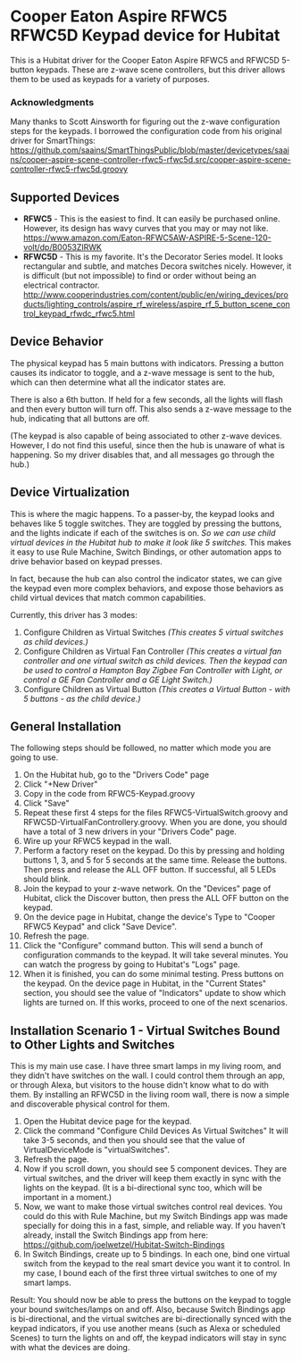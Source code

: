 # Cooper Eaton Aspire RFWC5 RFWC5D Keypad device for Hubitat

This is a Hubitat driver for the Cooper Eaton Aspire RFWC5 and RFWC5D 5-button keypads.  These are z-wave scene controllers, but this driver allows them to be used as keypads for a variety of purposes.

### Acknowledgments
Many thanks to Scott Ainsworth for figuring out the z-wave configuration steps for the keypads.  I borrowed the configuration code from his original driver for SmartThings:  https://github.com/saains/SmartThingsPublic/blob/master/devicetypes/saains/cooper-aspire-scene-controller-rfwc5-rfwc5d.src/cooper-aspire-scene-controller-rfwc5-rfwc5d.groovy

## Supported Devices
- **RFWC5** - This is the easiest to find.  It can easily be purchased online.  However, its design has wavy curves that you may or may not like.  https://www.amazon.com/Eaton-RFWC5AW-ASPIRE-5-Scene-120-volt/dp/B0053ZIRWK
- **RFWC5D** - This is my favorite.  It's the Decorator Series model.  It looks rectangular and subtle, and matches Decora switches nicely.  However, it is difficult (but not impossible) to find or order without being an electrical contractor. http://www.cooperindustries.com/content/public/en/wiring_devices/products/lighting_controls/aspire_rf_wireless/aspire_rf_5_button_scene_control_keypad_rfwdc_rfwc5.html

## Device Behavior
The physical keypad has 5 main buttons with indicators.  Pressing a button causes its indicator to toggle, and a z-wave message is sent to the hub, which can then determine what all the indicator states are.

There is also a 6th button.  If held for a few seconds, all the lights will flash and then every button will turn off.  This also sends a z-wave message to the hub, indicating that all buttons are off.

(The keypad is also capable of being associated to other z-wave devices.  However, I do not find this useful, since then the hub is unaware of what is happening.  So my driver disables that, and all messages go through the hub.)

## Device Virtualization
This is where the magic happens.  To a passer-by, the keypad looks and behaves like 5 toggle switches.  They are toggled by pressing the buttons, and the lights indicate if each of the switches is on.  *So we can use child virtual devices in the Hubitat hub to make it look like 5 switches.*  This makes it easy to use Rule Machine, Switch Bindings, or other automation apps to drive behavior based on keypad presses.

In fact, because the hub can also control the indicator states, we can give the keypad even more complex behaviors, and expose those behaviors as child virtual devices that match common capabilities.

Currently, this driver has 3 modes:
1. Configure Children as Virtual Switches *(This creates 5 virtual switches as child devices.)*
2. Configure Children as Virtual Fan Controller *(This creates a virtual fan controller and one virtual switch as child devices.  Then the keypad can be used to control a Hampton Bay Zigbee Fan Controller with Light, or control a GE Fan Controller and a GE Light Switch.)*
3. Configure Children as Virtual Button *(This creates a Virtual Button - with 5 buttons - as the child device.)*

## General Installation
The following steps should be followed, no matter which mode you are going to use.
1. On the Hubitat hub, go to the "Drivers Code" page
2. Click "+New Driver"
3. Copy in the code from RFWC5-Keypad.groovy
4. Click "Save"
5. Repeat these first 4 steps for the files RFWC5-VirtualSwitch.groovy and RFWC5D-VirtualFanControllery.groovy.  When you are done, you should have a total of 3 new drivers in your "Drivers Code" page.
6. Wire up your RFWC5 keypad in the wall.
7. Perform a factory reset on the keypad.  Do this by pressing and holding buttons 1, 3, and 5 for 5 seconds at the same time.  Release the buttons.  Then press and release the ALL OFF button.  If successful, all 5 LEDs should blink.
8. Join the keypad to your z-wave network.  On the "Devices" page of Hubitat, click the Discover button, then press the ALL OFF button on the keypad.
9. On the device page in Hubitat, change the device's Type to "Cooper RFWC5 Keypad" and click "Save Device".
10. Refresh the page.
11. Click the "Configure" command button.  This will send a bunch of configuration commands to the keypad.  It will take several minutes.  You can watch the progress by going to Hubitat's "Logs" page.
12. When it is finished, you can do some minimal testing.  Press buttons on the keypad.  On the device page in Hubitat, in the "Current States" section, you should see the value of "Indicators" update to show which lights are turned on.  If this works, proceed to one of the next scenarios.

## Installation Scenario 1 - Virtual Switches Bound to Other Lights and Switches
This is my main use case.  I have three smart lamps in my living room, and they didn't have switches on the wall.  I could control them through an app, or through Alexa, but visitors to the house didn't know what to do with them.  By installing an RFWC5D in the living room wall, there is now a simple and discoverable physical control for them.

1. Open the Hubitat device page for the keypad.
2. Click the command "Configure Child Devices As Virtual Switches"  It will take 3-5 seconds, and then you should see that the value of VirtualDeviceMode is "virtualSwitches".
3. Refresh the page.
4. Now if you scroll down, you should see 5 component devices.  They are virtual switches, and the driver will keep them exactly in sync with the lights on the keypad.  (It is a bi-directional sync too, which will be important in a moment.)
5. Now, we want to make those virtual switches control real devices.  You could do this with Rule Machine, but my Switch Bindings app was made specially for doing this in a fast, simple, and reliable way.  If you haven't already, install the Switch Bindings app from here:  https://github.com/joelwetzel/Hubitat-Switch-Bindings
6. In Switch Bindings, create up to 5 bindings.  In each one, bind one virtual switch from the keypad to the real smart device you want it to control.  In my case, I bound each of the first three virtual switches to one of my smart lamps.

Result:  You should now be able to press the buttons on the keypad to toggle your bound switches/lamps on and off.  Also, because Switch Bindings app is bi-directional, and the virtual switches are bi-directionally synced with the keypad indicators, if you use another means (such as Alexa or scheduled Scenes) to turn the lights on and off, the keypad indicators will stay in sync with what the devices are doing.
